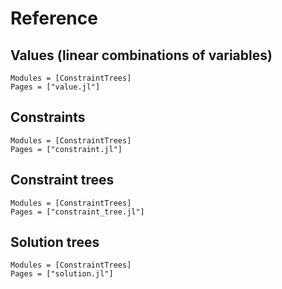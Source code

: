 
# Reference

## Values (linear combinations of variables)

```@autodocs
Modules = [ConstraintTrees]
Pages = ["value.jl"]
```

## Constraints

```@autodocs
Modules = [ConstraintTrees]
Pages = ["constraint.jl"]
```

## Constraint trees

```@autodocs
Modules = [ConstraintTrees]
Pages = ["constraint_tree.jl"]
```

## Solution trees

```@autodocs
Modules = [ConstraintTrees]
Pages = ["solution.jl"]
```
